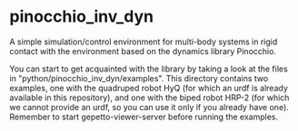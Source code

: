 # pinocchio_inv_dyn
A simple simulation/control environment for multi-body systems in rigid contact with the environment based on the dynamics library Pinocchio.

You can start to get acquainted with the library by taking a look at the files in "python/pinocchio_inv_dyn/examples". This directory contains two examples, one with the quadruped robot HyQ (for which an urdf is already available in this repository), and one with the biped robot HRP-2 (for which we cannot provide an urdf, so you can use it only if you already have one).
Remember to start gepetto-viewer-server before running the examples.
